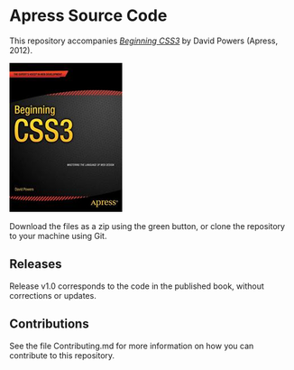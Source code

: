 # Apress Source Code

This repository accompanies [*Beginning CSS3*](http://www.apress.com/9781430244738) by David Powers (Apress, 2012).

![Cover image](9781430244738.jpg)

Download the files as a zip using the green button, or clone the repository to your machine using Git.

## Releases

Release v1.0 corresponds to the code in the published book, without corrections or updates.

## Contributions

See the file Contributing.md for more information on how you can contribute to this repository.
